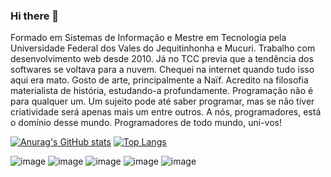 ### Hi there 👋

Formado em Sistemas de Informação e Mestre em Tecnologia pela Universidade Federal dos Vales do Jequitinhonha e Mucuri. Trabalho com desenvolvimento web desde 2010. Já no TCC previa que a tendência dos softwares se voltava para a nuvem. Chequei na internet quando tudo isso aqui era mato.
Gosto de arte, principalmente a Naïf. Acredito na filosofia materialista de história, estudando-a profundamente. 
Programação não é para qualquer um. Um sujeito pode até saber programar, mas se não tiver criatividade será apenas mais um entre outros.
A nós, programadores, está o domínio desse mundo.
Programadores de todo mundo, uni-vos! 


<!--
**edielrangel/edielrangel** is a ✨ _special_ ✨ repository because its `README.md` (this file) appears on your GitHub profile.

Here are some ideas to get you started:

- 🔭 I’m currently working on ...
- 🌱 I’m currently learning ...
- 👯 I’m looking to collaborate on ...
- 🤔 I’m looking for help with ...
- 💬 Ask me about ...
- 📫 How to reach me: ...
- 😄 Pronouns: ...
- ⚡ Fun fact: ...
-->
[![Anurag's GitHub stats](https://github-readme-stats.vercel.app/api?username=edielrangel&show_icons=true&theme=dark)](https://github.com/edielrangel)
[![Top Langs](https://github-readme-stats.vercel.app/api/top-langs/?username=edielrangel&show_icons=true&theme=dark&layout=compact)](https://github.com/edielrangel)

![image](https://img.shields.io/badge/Laravel-FF2D20?style=for-the-badge&logo=laravel&logoColor=white) 
![image](https://img.shields.io/badge/Python-3776AB?style=for-the-badge&logo=python&logoColor=white)
![image](https://img.shields.io/badge/React%20Native-61dbfb?style=for-the-badge&logo=react&logoColor=white)
![image](https://img.shields.io/badge/JavaScript-f0db4f?style=for-the-badge&logo=javascript&logoColor=white)
![image](https://img.shields.io/badge/MySQL-00000F?style=for-the-badge&logo=mysql&logoColor=white)
